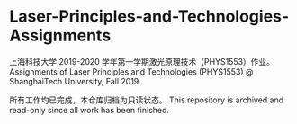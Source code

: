 # Laser-Principles-and-Technologies-Assignments
上海科技大学 2019-2020 学年第一学期激光原理技术（PHYS1553）作业。Assignments of Laser Principles and Technologies (PHYS1553) @ ShanghaiTech University, Fall 2019.

所有工作均已完成，本仓库归档为只读状态。 This repository is archived and read-only since all work has been finished.
